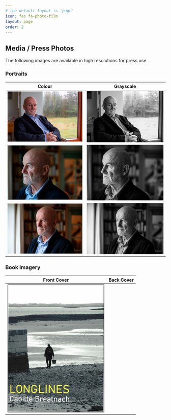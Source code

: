 ```yaml
---
# the default layout is 'page'
icon: fas fa-photo-film
layout: page
order: 2
---
```


## Media / Press Photos

The following images are available in high resolutions for press use.

### Portraits

| Colour  | Grayscale |
| ------------- | ------------- |
| [<img src="/assets/small/caoilte-breatnach-01-colour.jpg" width="300" alt="Author Caoilte Breatnach 01">](/assets/caoilte-breatnach-01-colour.jpg?raw=true)  | [<img src="/assets/small/caoilte-breatnach-01-grayscale.jpg" width="300" alt="Author Caoilte Breatnach 01">](/assets/caoilte-breatnach-01-grayscale.jpg?raw=true)  |
| [<img src="/assets/small/caoilte-breatnach-02-colour.jpg" width="300" alt="Author Caoilte Breatnach 02">](/assets/caoilte-breatnach-02-colour.jpg?raw=true)  | [<img src="/assets/small/caoilte-breatnach-02-grayscale.jpg" width="300" alt="Author Caoilte Breatnach 02">](/assets/caoilte-breatnach-02-grayscale.jpg?raw=true)  |
| [<img src="/assets/small/caoilte-breatnach-03-colour.jpg" width="300" alt="Author Caoilte Breatnach 03">](/assets/caoilte-breatnach-03-colour.jpg?raw=true)  | [<img src="/assets/small/caoilte-breatnach-03-grayscale.jpg" width="300" alt="Author Caoilte Breatnach 03">](/assets/caoilte-breatnach-03-grayscale.jpg?raw=true)  |

### Book Imagery

| Front Cover  | Back Cover |
| ------------- | ------------- |
| [<img src="/assets/small/longlines-cover-colour-01.jpg" width="300" alt="Longlines - Cover Image" style="border: #333333 2px solid;" />](/assets/longlines-cover-colour-01.jpg?raw=true)  |  |
